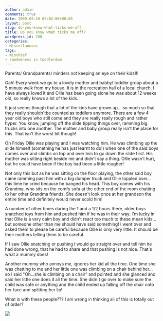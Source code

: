 ```yaml
---
author: admin
comments: true
date: 2009-09-20 09:02:00+00:00
layout: post
slug: do-you-know-what-ticks-me-off
title: Do you know what ticks me off?
wordpress_id: 208
categories:
- Miscellaneous
tags:
- mischief
- randomness in toddlerdom
---
```


Parents/ Grandparents/ minders not keeping an eye on their kids!!!  
  
Gah!  Every week we go to a lovely mother and babby/ toddler group about a 5 minute walk from my house.  It is in the recreation hall of a local church.  I have always loved it and Ollie has been going sicne he was about 12 weeks old, so really knows a lot of the kids.  
  
It just seems though that a lot of the kids have grown up... so much so that they really shouldn'tbe counted as toddlers anymore.  There are a few 4 year old boys who still come and they are really really rough and rather hyper.  You know, jumping off the slide tipping things over, ramming big trucks into one another.  The mother and baby group really isn't the place for this.  That isn't the worst bit though!   
  
On Friday Ollie was playing and I was watching him.  He was climbing up the slide himself (something he has just learnt to do!) when one of the said boys comes over and climbs on top and over him to go down the slide first.  His mother was sitting right beside me and didn't say a thing.  Ollie wasn't hurt, but he could have been if the boy had been a little rougher!  
  
Not only this but as he was sitting on the floor playing, the other said boy came ramming past him with a big dumper truck and Ollie toppled over... this time he cried because he banged his head.  This boy comes with his Grandma, who sits on the comfy sofa at the other end of the room chatting to her other Grandma friends.  She doesn't look once at her grandson the entire time and definitely would never scold him!  
  
A number of other times during the 1 and a 1/2 hours there, older boys snatched toys from him and pushed him if he was in their way.  I'm lucky in that Ollie is a very calm boy and didn't react too much to these mean kids... but someone other than me should have said something!  I went over and asked them to please be careful because Ollie is only very little.  It should be their mothers telling them to be careful.  
  
If I saw Ollie snatching or pushing I would go straight over and tell him he had done wrong, that he had to share and that pushing is not nice.  That's what a mummy does!  
  
Another mummy who annoys me, ignores her kid all the time.  One time she was chatting to me and her little one was climbing on a chair behind her... so I said "Oh...she is climbing on a chair" and pointed and she glanced and said her little one does it all the time.  She didn't go over to make sure the child was safe or anything and the child ended up falling off the chair onto her face and splitting her lip!  
  
What is with these people???  I am wrong in thinking all of this is totally out of order?

![](https://blogger.googleusercontent.com/tracker/251139911615938991-1187617601721159700?l=www.outmumbered.com)
